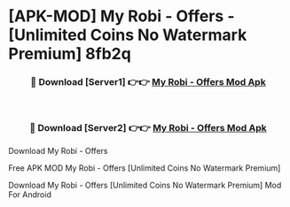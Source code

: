 # [APK-MOD] My Robi - Offers - [Unlimited Coins No Watermark Premium] 8fb2q



<div align="center">
<h3>🔴 Download [Server1] 👉👉 <a href="https://momento.my/?title=My_Robi_-_Offers">My Robi - Offers Mod Apk</a></h3><br>

<h3>🔴 Download [Server2] 👉👉 <a href="https://momento.my/?title=My_Robi_-_Offers">My Robi - Offers Mod Apk</a></h3>
</div>



Download My Robi - Offers 

Free APK MOD My Robi - Offers [Unlimited Coins No Watermark Premium]

Download My Robi - Offers [Unlimited Coins No Watermark Premium] Mod For Android
